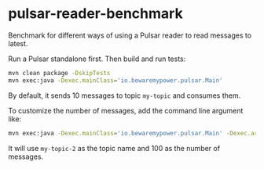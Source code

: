 # pulsar-reader-benchmark

Benchmark for different ways of using a Pulsar reader to read messages to latest.

Run a Pulsar standalone first. Then build and run tests:

```bash
mvn clean package -DskipTests
mvn exec:java -Dexec.mainClass='io.bewaremypower.pulsar.Main'
```

By default, it sends 10 messages to topic `my-topic` and consumes them.

To customize the number of messages, add the command line argument like:

```bash
mvn exec:java -Dexec.mainClass='io.bewaremypower.pulsar.Main' -Dexec.args="100 my-topic-2"
```

It will use `my-topic-2` as the topic name and 100 as the number of messages.
